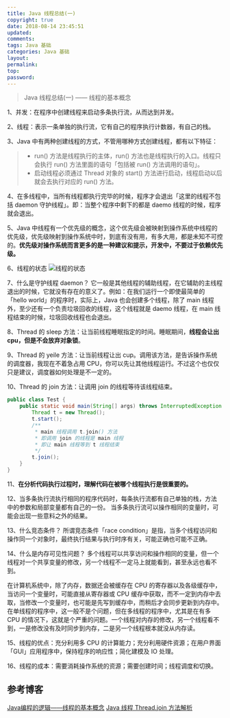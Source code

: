 ```yaml
---
title: Java 线程总结(一)
copyright: true
date: 2018-08-14 23:45:51
updated:
comments:
tags: Java 基础
categories: Java 基础
layout:
permalink:
top:
password:
---
```


<blockquote class="blockquote-center"> Java 线程总结(一) —— 线程的基本概念 </blockquote>

<!-- more -->

1、并发：在程序中创建线程来启动多条执行流，从而达到并发。

2、线程：表示一条单独的执行流，它有自己的程序执行计数器，有自己的栈。

3、Java 中有两种创建线程的方式，不管用哪种方式创建线程，都有以下特征：
> * run() 方法是线程执行的主体，run() 方法也是线程执行的入口。线程只会执行 run() 方法里面的语句「包括被 run() 方法调用的语句」。
> * 启动线程必须通过 Thread 对象的 start() 方法进行启动，线程启动以后就会去执行对应的 run() 方法。

4、在多线程中，当所有线程都执行完毕的时候，程序才会退出「这里的线程不包括 daemon 守护线程」。即：当整个程序中剩下的都是 daemo 线程的时候，程序就会退出。

5、Java 中线程有一个优先级的概念，这个优先级会被映射到操作系统中线程的优先级，优先级映射到操作系统中时，到底有没有用，有多大用，都是未知不可控的。**优先级对操作系统而言更多的是一种建议和提示，开发中，不要过于依赖优先级。**

6、线程的状态
![线程的状态](/upload_image/ThreadState.jpg "线程的状态")

7、什么是守护线程 daemon？
它一般是其他线程的辅助线程，在它辅助的主线程退出的时候，它就没有存在的意义了。例如：在我们运行一个即使最简单的 「hello world」的程序时，实际上，Java 也会创建多个线程，除了 main 线程外，至少还有一个负责垃圾回收的线程，这个线程就是 daemo 线程，在 main 线程结束的时候，垃圾回收线程也会退出。

8、Thread 的 sleep 方法：让当前线程睡眠指定的时间。睡眠期间，**线程会让出 cpu，但是不会放弃对象锁**。

9、Thread 的 yeile 方法：让当前线程让出 cup。调用该方法，是告诉操作系统的调度器，我现在不着急占用 CPU，你可以先让其他线程运行。不过这个也仅仅只是建议，调度器如何处理是不一定的。

10、Thread 的 join 方法：让调用 join 的线程等待该线程结束。
```Java
public class Test {
    public static void main(String[] args) throws InterruptedException {
        Thread t = new Thread();
        t.start();
        /**
         * main 线程调用 t.join() 方法
         * 即调用 join 的线程是 main 线程
         * 即让 main 线程等到 t 线程结束
         */
        t.join();
    }
}
```

11、**在分析代码执行过程时，理解代码在被哪个线程执行是很重要的。**

12、当多条执行流执行相同的程序代码时，每条执行流都有自己单独的栈，方法中的参数和局部变量都有自己的一份。 当多条执行流可以操作相同的变量时，可能会出现一些意料之外的结果。

13、什么竞态条件？
所谓竞态条件「race condition」是指，当多个线程访问和操作同一个对象时，最终执行结果与执行时序有关，可能正确也可能不正确。

14、什么是内存可见性问题？
多个线程可以共享访问和操作相同的变量，但一个线程对一个共享变量的修改，另一个线程不一定马上就能看到，甚至永远也看不到。

在计算机系统中，除了内存，数据还会被缓存在 CPU 的寄存器以及各级缓存中，当访问一个变量时，可能直接从寄存器或 CPU 缓存中获取，而不一定到内存中去取，当修改一个变量时，也可能是先写到缓存中，而稍后才会同步更新到内存中。在单线程的程序中，这一般不是个问题，但在多线程的程序中，尤其是在有多 CPU 的情况下，这就是个严重的问题。一个线程对内存的修改，另一个线程看不到，一是修改没有及时同步到内存，二是另一个线程根本就没从内存读。

15、线程的优点：充分利用多 CPU 的计算能力；充分利用硬件资源；在用户界面「GUI」应用程序中，保持程序的响应性；简化建模及 IO 处理。

16、线程的成本：需要消耗操作系统的资源；需要创建时间；线程调度和切换。




## 参考博客
[Java编程的逻辑——线程的基本概念](http://www.cnblogs.com/swiftma/p/6395477.html)
[Java 线程 Thread.join 方法解析](https://blog.csdn.net/hesong1120/article/details/64906716)
